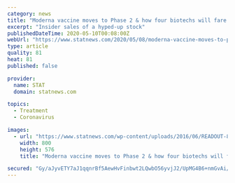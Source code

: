 ```yaml
---
category: news
title: "Moderna vaccine moves to Phase 2 & how four biotechs will fare during Covid-19"
excerpt: "Insider sales of a hyped-up stock"
publishedDateTime: 2020-05-10T00:08:00Z
webUrl: "https://www.statnews.com/2020/05/08/moderna-vaccine-moves-to-phase-ii-how-four-biotechs-will-fare-during-covid-19-remdesivir-is-approved-in-japan/"
type: article
quality: 81
heat: 81
published: false

provider:
  name: STAT
  domain: statnews.com

topics:
  - Treatment
  - Coronavirus

images:
  - url: "https://www.statnews.com/wp-content/uploads/2016/06/READOUT-800x576.gif"
    width: 800
    height: 576
    title: "Moderna vaccine moves to Phase 2 & how four biotechs will fare during Covid-19"

secured: "Gy/aJyvETY7aJ1qqnrBf5AewHvFinbwt2LQwbO56yvjJ2/UpMG4B6+nmGvAi/5zPxGk1mg9mUfKXw5u4ZPSo1ITwYC+rJiS8GK0W3PDsDCkHpk42kb5pOgWkHn/grG1mnGr7nznv3o7iImZNJ54w/t9Imy8ZhwTwVnZG4TbuQR8eqKf+Da8kc9GLxwMelsEnBBNPt3Nqj2imcG0WtbqJr73VFgBCMOV6bXwp4h5kqkzupqmGOHeGV+Y18Et2JWCqdElkBulg6J+ANB5tINVDyRghZQBiH95sgx52jri91FC19Hg5PQUJcWleWApKrJ82;5kpPcB/wPmQiV76yQ/1YLg=="
---
```


